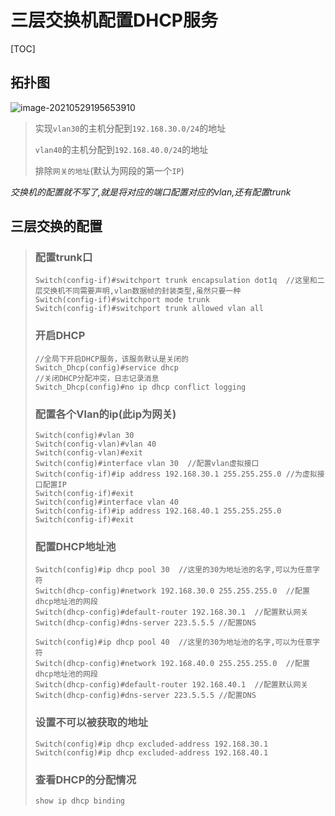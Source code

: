 # 三层交换机配置DHCP服务

[TOC]

## 拓扑图

![image-20210529195653910](C:\Users\86134\AppData\Roaming\Typora\typora-user-images\image-20210529195653910.png)

> 实现`vlan30`的主机分配到`192.168.30.0/24`的地址
>
> `vlan40`的主机分配到`192.168.40.0/24`的地址
>
> 排除`网关的地址`(默认为网段的第一个`IP`)

*交换机的配置就不写了,就是将对应的端口配置对应的vlan,还有配置trunk*

## 三层交换的配置

> ### 配置trunk口
>
> ```
> Switch(config-if)#switchport trunk encapsulation dot1q  //这里和二层交换机不同需要声明,vlan数据帧的封装类型,虽然只要一种
> Switch(config-if)#switchport mode trunk 
> Switch(config-if)#switchport trunk allowed vlan all
> ```
>
> ### 开启DHCP
>
> ```
> //全局下开启DHCP服务，该服务默认是关闭的
> Switch_Dhcp(config)#service dhcp
> //关闭DHCP分配冲突，日志记录消息
> Switch_Dhcp(config)#no ip dhcp conflict logging
> ```
>
> ### 配置各个Vlan的ip(此ip为网关)
>
> ```
> Switch(config)#vlan 30
> Switch(config-vlan)#vlan 40
> Switch(config-vlan)#exit
> Switch(config)#interface vlan 30  //配置vlan虚拟接口
> Switch(config-if)#ip address 192.168.30.1 255.255.255.0 //为虚拟接口配置IP
> Switch(config-if)#exit
> Switch(config)#interface vlan 40
> Switch(config-if)#ip address 192.168.40.1 255.255.255.0
> Switch(config-if)#exit
> ```
>
> ### 配置DHCP地址池
>
> ```
> Switch(config)#ip dhcp pool 30  //这里的30为地址池的名字,可以为任意字符
> Switch(dhcp-config)#network 192.168.30.0 255.255.255.0  //配置dhcp地址池的网段
> Switch(dhcp-config)#default-router 192.168.30.1  //配置默认网关
> Switch(dhcp-config)#dns-server 223.5.5.5 //配置DNS
> ```
>
> ```
> Switch(config)#ip dhcp pool 40  //这里的30为地址池的名字,可以为任意字符
> Switch(dhcp-config)#network 192.168.40.0 255.255.255.0  //配置dhcp地址池的网段
> Switch(dhcp-config)#default-router 192.168.40.1  //配置默认网关
> Switch(dhcp-config)#dns-server 223.5.5.5 //配置DNS
> ```
>
> ### 设置不可以被获取的地址
>
> ```
> Switch(config)#ip dhcp excluded-address 192.168.30.1
> Switch(config)#ip dhcp excluded-address 192.168.40.1
> ```
>
> ### 查看DHCP的分配情况
>
> ```
> show ip dhcp binding
> ```
>
> 

